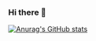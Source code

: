 ### Hi there 👋
[![Anurag's GitHub stats](https://github-readme-stats.vercel.app/api?username=razejb)](https://github.com/anuraghazra/github-readme-stats)
<!--
**razejb/razejb** is a ✨ _special_ ✨ repository because its `README.md` (this file) appears on your GitHub profile.

Here are some ideas to get you started:

- 🔭 I’m currently working on ...
- 🌱 I’m currently learning ...
- 👯 I’m looking to collaborate on ...
- 🤔 I’m looking for help with ...
- 💬 Ask me about ...
- 📫 How to reach me: ...
- 😄 Pronouns: ...
- ⚡ Fun fact: ...
-->
